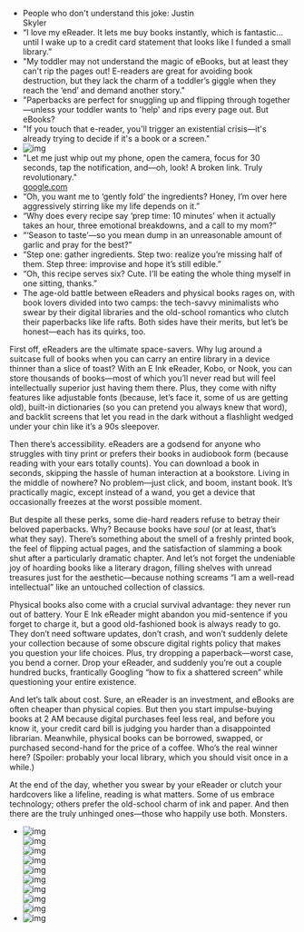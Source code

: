 - People who don't understand this joke: 
    Justin  
    Skyler  
- “I love my eReader. It lets me buy books instantly, which is fantastic… until I wake up to a credit card statement that looks like I funded a small library.”
- "My toddler may not understand the magic of eBooks, but at least they can't rip the pages out! E-readers are great for avoiding book destruction, but they lack the charm of a toddler’s giggle when they reach the ‘end’ and demand another story."
- "Paperbacks are perfect for snuggling up and flipping through together—unless your toddler wants to 'help' and rips every page out. But eBooks?
- "If you touch that e-reader, you'll trigger an existential crisis—it's already trying to decide if it's a book or a screen."
- ![img](./img/book01.png)
- "Let me just whip out my phone, open the camera, focus for 30 seconds, tap the notification, and—oh, look! A broken link. Truly revolutionary."  
  [google.com](google.com/404)
- “Oh, you want me to ‘gently fold’ the ingredients? Honey, I’m over here aggressively stirring like my life depends on it.”
- “Why does every recipe say ‘prep time: 10 minutes’ when it actually takes an hour, three emotional breakdowns, and a call to my mom?”
- “‘Season to taste’—so you mean dump in an unreasonable amount of garlic and pray for the best?”
- “Step one: gather ingredients. Step two: realize you’re missing half of them. Step three: improvise and hope it’s still edible.”
- “Oh, this recipe serves six? Cute. I’ll be eating the whole thing myself in one sitting, thanks.”
- The age-old battle between eReaders and physical books rages on, with book lovers divided into two camps: the tech-savvy minimalists who swear by their digital libraries and the old-school romantics who clutch their paperbacks like life rafts. Both sides have their merits, but let’s be honest—each has its quirks, too.

First off, eReaders are the ultimate space-savers. Why lug around a suitcase full of books when you can carry an entire library in a device thinner than a slice of toast? With an E Ink eReader, Kobo, or Nook, you can store thousands of books—most of which you’ll never read but will feel intellectually superior just having them there. Plus, they come with nifty features like adjustable fonts (because, let’s face it, some of us are getting old), built-in dictionaries (so you can pretend you always knew that word), and backlit screens that let you read in the dark without a flashlight wedged under your chin like it’s a 90s sleepover.

Then there’s accessibility. eReaders are a godsend for anyone who struggles with tiny print or prefers their books in audiobook form (because reading with your ears totally counts). You can download a book in seconds, skipping the hassle of human interaction at a bookstore. Living in the middle of nowhere? No problem—just click, and boom, instant book. It’s practically magic, except instead of a wand, you get a device that occasionally freezes at the worst possible moment.

But despite all these perks, some die-hard readers refuse to betray their beloved paperbacks. Why? Because books have *soul* (or at least, that’s what they say). There’s something about the smell of a freshly printed book, the feel of flipping actual pages, and the satisfaction of slamming a book shut after a particularly dramatic chapter. And let’s not forget the undeniable joy of hoarding books like a literary dragon, filling shelves with unread treasures just for the aesthetic—because nothing screams “I am a well-read intellectual” like an untouched collection of classics.

Physical books also come with a crucial survival advantage: they never run out of battery. Your E Ink eReader might abandon you mid-sentence if you forget to charge it, but a good old-fashioned book is always ready to go. They don’t need software updates, don’t crash, and won’t suddenly delete your collection because of some obscure digital rights policy that makes you question your life choices. Plus, try dropping a paperback—worst case, you bend a corner. Drop your eReader, and suddenly you’re out a couple hundred bucks, frantically Googling “how to fix a shattered screen” while questioning your entire existence.

And let’s talk about cost. Sure, an eReader is an investment, and eBooks are often cheaper than physical copies. But then you start impulse-buying books at 2 AM because digital purchases feel less real, and before you know it, your credit card bill is judging you harder than a disappointed librarian. Meanwhile, physical books can be borrowed, swapped, or purchased second-hand for the price of a coffee. Who’s the real winner here? (Spoiler: probably your local library, which you should visit once in a while.)

At the end of the day, whether you swear by your eReader or clutch your hardcovers like a lifeline, reading is what matters. Some of us embrace technology; others prefer the old-school charm of ink and paper. And then there are the truly unhinged ones—those who happily use both. Monsters.

- ![img](./img/1%20-%20Zelda.png)  
  ![img](./img/2%20-%20Zelda.png)  
  ![img](./img/3%20-%20Zelda.png)  
  ![img](./img/4%20-%20Zelda.png)  
  ![img](./img/5%20-%20Zelda.jpg)  
  ![img](./img/6%20-%20Zelda.png)  
  ![img](./img/7%20-%20Zelda.png)  
  ![img](./img/8%20-%20Zelda.jpg)  
  ![img](./img/9%20-%20Zelda.png) 
- ![img](./img/rickroll.gif)
